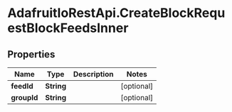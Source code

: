# AdafruitIoRestApi.CreateBlockRequestBlockFeedsInner

## Properties

Name | Type | Description | Notes
------------ | ------------- | ------------- | -------------
**feedId** | **String** |  | [optional] 
**groupId** | **String** |  | [optional] 


